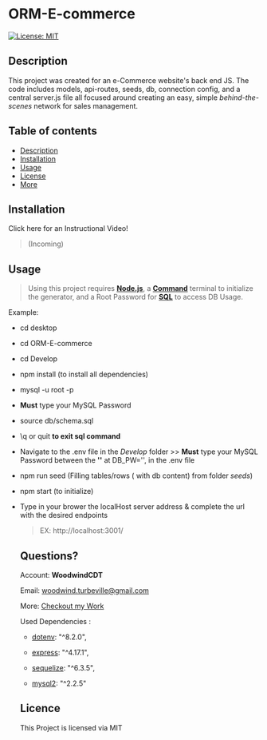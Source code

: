 # **ORM-E-commerce**

[![License: MIT](https://img.shields.io/badge/License-MIT-green.svg)](https://opensource.org/licenses/MIT)
  
  ## Description 
  
  This project was created for an e-Commerce website's back end JS. The code includes models, api-routes, seeds, db, connection config, and a central server.js file all focused around creating an easy, simple _behind-the-scenes_ network for sales management.
  
  ## Table of contents
  
  - [Description](#Description)
  - [Installation](#Installation)
  - [Usage](#Usage)
  - [License](#License)
  - [More](#Questions)
  
  
  ## Installation
  
  Click here for an Instructional Video!
  > (Incoming)
  
  ## Usage
  
  > Using this project requires [**Node.js**](https://nodejs.org/en/), a [**Command**](https://docs.microsoft.com/en-us/windows-server/administration/windows-commands/cmd) terminal to initialize the generator, and a Root Password for [**SQL**](https://dev.mysql.com/doc/) to access DB Usage.

Example:
- cd desktop
- cd ORM-E-commerce
- cd Develop
- npm install (to install all dependencies)
- mysql -u root -p
- **Must** type your MySQL Password
- source db/schema.sql
- \q or quit **to exit sql command**
- Navigate to the .env file in the _Develop_ folder >> **Must** type your MySQL Password between the **''** at DB_PW='', in the .env file
- npm run seed (Filling tables/rows ( with db content) from folder _seeds_)
- npm start (to initialize)
- Type in your brower the localHost server address & complete the url with the desired endpoints
    > EX: http://localhost:3001/

  ## Questions?

  Account: **WoodwindCDT**

  Email: woodwind.turbeville@gmail.com

  More: [Checkout my Work](https://github.com/WoodwindCDT)

  Used Dependencies :

    - [dotenv](https://www.npmjs.com/package/dotenv): "^8.2.0",

    - [express](https://www.npmjs.com/package/express): "^4.17.1",

    - [sequelize](https://www.npmjs.com/package/sequelize): "^6.3.5",

    - [mysql2](https://www.npmjs.com/package/mysql2): "^2.2.5"

  ## Licence
  This Project is licensed via MIT